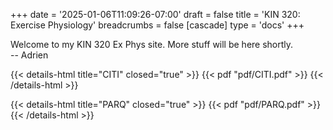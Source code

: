 +++
date = '2025-01-06T11:09:26-07:00'
draft = false
title = 'KIN 320: Exercise Physiology'
breadcrumbs = false
[cascade]
    type = 'docs'
+++

Welcome to my KIN 320 Ex Phys site. More stuff will be here shortly.  
-- Adrien

{{< details-html title="CITI" closed="true" >}}
{{< pdf "pdf/CITI.pdf" >}}
{{< /details-html >}}

{{< details-html title="PARQ" closed="true" >}}
{{< pdf "pdf/PARQ.pdf" >}}
{{< /details-html >}}